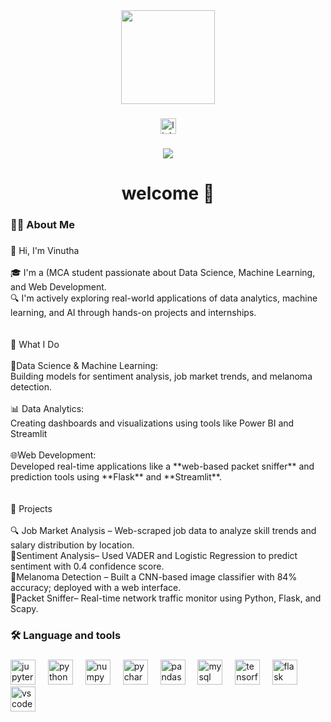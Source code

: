 <div align="center">
  <img height="150" src="https://media.giphy.com/media/M9gbBd9nbDrOTu1Mqx/giphy.gif"  />
</div>

###

<div align="center">
  <a href="www.linkedin.com/in/vinutha-c-26500b220" target="_blank">
    <img src="https://img.shields.io/static/v1?message=LinkedIn&logo=linkedin&label=&color=0077B5&logoColor=white&labelColor=&style=for-the-badge" height="25" alt="linkedin logo"  />
  </a>
</div>

###

<div align="center">
  <img src="https://visitor-badge.laobi.icu/badge?page_id=Vinutha-C03.Vinutha-C03&"  />
</div>

###

<h1 align="center">welcome 👋</h1>

###

<h3 align="left">👩‍💻  About Me</h3>

###

<p align="left">👋 Hi, I'm Vinutha<br><br>🎓 I'm a (MCA student passionate about Data Science, Machine Learning, and Web Development.  <br>🔍 I'm actively exploring real-world applications of data analytics, machine learning, and AI through hands-on projects and internships.  <br><br><br>💼 What I Do<br><br>🧠Data Science & Machine Learning:<br>  Building models for sentiment analysis, job market trends, and melanoma detection.<br><br>📊 Data Analytics: <br>  Creating dashboards and visualizations using tools like Power BI and Streamlit<br><br>🌐Web Development:<br>  Developed real-time applications like a **web-based packet sniffer** and prediction tools using **Flask** and **Streamlit**.<br><br><br>🚀 Projects<br><br>🔍 Job Market Analysis – Web-scraped job data to analyze skill trends and salary distribution by location.  <br>💬Sentiment Analysis– Used VADER and Logistic Regression to predict sentiment with 0.4 confidence score.  <br>🧪Melanoma Detection – Built a CNN-based image classifier with 84% accuracy; deployed with a web interface.  <br>📡Packet Sniffer– Real-time network traffic monitor using Python, Flask, and Scapy.</p>

###

<h3 align="left">🛠 Language and tools</h3>

###

<div align="left">
  <img src="https://cdn.jsdelivr.net/gh/devicons/devicon/icons/jupyter/jupyter-original.svg" height="40" alt="jupyter logo"  />
  <img width="12" />
  <img src="https://cdn.jsdelivr.net/gh/devicons/devicon/icons/python/python-original.svg" height="40" alt="python logo"  />
  <img width="12" />
  <img src="https://cdn.jsdelivr.net/gh/devicons/devicon/icons/numpy/numpy-original.svg" height="40" alt="numpy logo"  />
  <img width="12" />
  <img src="https://cdn.jsdelivr.net/gh/devicons/devicon/icons/pycharm/pycharm-original.svg" height="40" alt="pycharm logo"  />
  <img width="12" />
  <img src="https://cdn.jsdelivr.net/gh/devicons/devicon/icons/pandas/pandas-original.svg" height="40" alt="pandas logo"  />
  <img width="12" />
  <img src="https://cdn.jsdelivr.net/gh/devicons/devicon/icons/mysql/mysql-original.svg" height="40" alt="mysql logo"  />
  <img width="12" />
  <img src="https://cdn.jsdelivr.net/gh/devicons/devicon/icons/tensorflow/tensorflow-original.svg" height="40" alt="tensorflow logo"  />
  <img width="12" />
  <img src="https://cdn.jsdelivr.net/gh/devicons/devicon/icons/flask/flask-original.svg" height="40" alt="flask logo"  />
  <img width="12" />
  <img src="https://cdn.jsdelivr.net/gh/devicons/devicon/icons/vscode/vscode-original.svg" height="40" alt="vscode logo"  />
</div>

###

<h3 align="left"></h3>

###

<div align="center">
</div>

###
